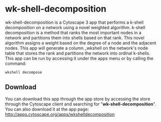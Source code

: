 # wk-shell-decomposition

wk-shell-decomposition is a Cytoscape 3 app that performs a k-shell decomposition on a network using a novel weighted algorithm. k-shell decomposition is a method that ranks the most important nodes in a network and partitions them into shells based on that rank. This novel algorithm assigns a weight based on the degree of a node and the adjacent nodes. This app will generate a column _wkshell on the network's node table that stores the rank and partitions the network into ordinal k-shells. This app can be run by accessing it under the apps menu or by calling the command: 

`wkshell decompose`

## Download
You can download this app through the app store by accessing the store through the Cytoscape client and searching for "**wk-shell-decomposition**". You can also download it at the app page: http://apps.cytoscape.org/apps/wkshelldecomposition
